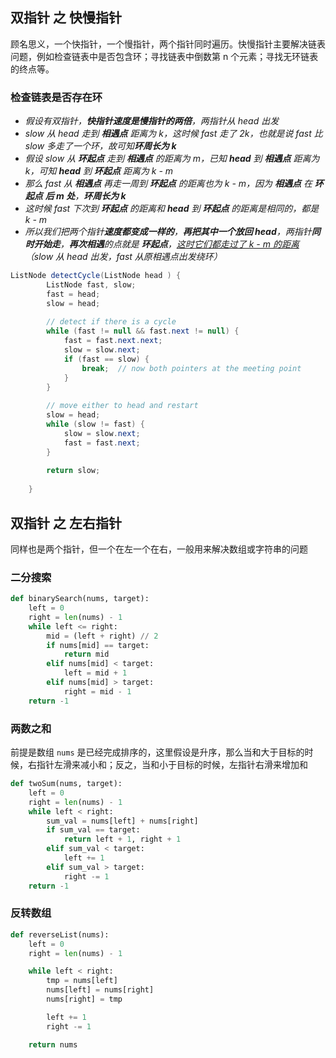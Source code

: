 ## 双指针 之 快慢指针

顾名思义，一个快指针，一个慢指针，两个指针同时遍历。快慢指针主要解决链表问题，例如检查链表中是否包含环；寻找链表中倒数第 n 个元素；寻找无环链表的终点等。

### 检查链表是否存在环

- *假设有双指针，**快指针速度是慢指针的两倍**，两指针从 head 出发*
- *slow 从 head 走到 **相遇点** 距离为 k，这时候 fast 走了 2k，也就是说 fast 比 slow 多走了一个环，故可知**环周长为 k***
- *假设 slow 从 **环起点** 走到 **相遇点** 的距离为 m，已知 **head** 到 **相遇点** 距离为 k，可知 **head** 到 **环起点** 距离为 k - m*
- *那么 fast 从 **相遇点** 再走一周到 **环起点** 的距离也为 k - m，因为 **相遇点** 在 **环起点** **后 m 处**，**环周长为 k***
- *这时候 fast 下次到 **环起点** 的距离和 **head** 到 **环起点** 的距离是相同的，都是 k - m*
- *所以我们把两个指针**速度都变成一样的**，**再把其中一个放回 head**，两指针**同时开始走**，**再次相遇**的点就是 **环起点**，<u>这时它们都走过了 k - m 的距离</u>（slow 从 head 出发，fast 从原相遇点出发绕环）*

```java
ListNode detectCycle(ListNode head ) {
        ListNode fast, slow;
        fast = head;
        slow = head;
        
    	// detect if there is a cycle
        while (fast != null && fast.next != null) {
            fast = fast.next.next;
            slow = slow.next;
            if (fast == slow) {
                break;  // now both pointers at the meeting point
            }
        }
    	
    	// move either to head and restart
        slow = head;
        while (slow != fast) {
            slow = slow.next;
            fast = fast.next;
        }
        
        return slow;
        
    }
```



## 双指针 之 左右指针

同样也是两个指针，但一个在左一个在右，一般用来解决数组或字符串的问题

### 二分搜索

```python
def binarySearch(nums, target):
    left = 0
    right = len(nums) - 1
    while left <= right:
        mid = (left + right) // 2
        if nums[mid] == target:
            return mid
        elif nums[mid] < target:
            left = mid + 1
        elif nums[mid] > target:
            right = mid - 1
    return -1
```

### 两数之和

前提是数组 `nums` 是已经完成排序的，这里假设是升序，那么当和大于目标的时候，右指针左滑来减小和；反之，当和小于目标的时候，左指针右滑来增加和

```python
def twoSum(nums, target):
    left = 0
    right = len(nums) - 1
    while left < right:
        sum_val = nums[left] + nums[right]
        if sum_val == target:
            return left + 1, right + 1
        elif sum_val < target:
            left += 1
        elif sum_val > target:
            right -= 1
    return -1
```

### 反转数组

```python
def reverseList(nums):
    left = 0
    right = len(nums) - 1

    while left < right:
        tmp = nums[left]
        nums[left] = nums[right]
        nums[right] = tmp

        left += 1
        right -= 1

    return nums
```
